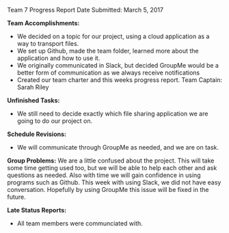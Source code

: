 Team 7 Progress Report
Date Submitted: March 5, 2017


**Team Accomplishments:**

- We decided on a topic for our project, using a cloud application as a way to transport files.
- We set up Github, made the team folder, learned more about the application and how to use it.
- We originally communicated in Slack, but decided GroupMe would be a better form of communication as we always receive       notifications
- Created our team charter and this weeks progress report.
    Team Captain: Sarah Riley




**Unfinished Tasks:**
- We still need to decide exactly which file sharing application we are going to do our project on.

**Schedule Revisions:**
- We will communicate through GroupMe as needed, and we are on task.

**Group Problems:**
We are a little confused about the project. This will take some time getting used too, but we will be able to help each other and ask questions as needed. Also with time we will gain confidence in using programs such as Github. This week with using Slack, we did not have easy conversation. Hopefully by using GroupMe this issue will be fixed in the future. 

**Late Status Reports:**
- All team members were communciated with.

